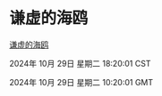 # 谦虚的海鸥
[谦虚的海鸥](http://219.139.197.74:56308/qxdho/course/base/hotlink/index.php)

2024年 10月 29日 星期二 18:20:01 CST

2024年 10月 29日 星期二 10:20:01 GMT
